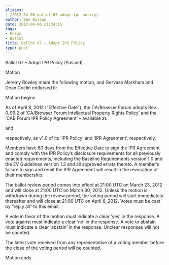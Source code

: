 ```yaml
---
aliases:
- /2012-04-06-ballot-67-adopt-ipr-policy/
author: Ben Wilson
date: 2012-04-06 21:24:15
tags:
- Forum
- Ballot
title: Ballot 67 – Adopt IPR Policy
type: post
---
```


Ballot 67 – Adopt IPR Policy (Passed)

Motion

Jeremy Rowley made the following motion, and Gervase Markham and Dean Coclin endorsed it:

Motion begins

As of April 8, 2012 (“Effective Date”), the CA/Browser Forum adopts Rev. 0_99.2 of ‘CA/Browser Forum Intellectual Property Rights Policy’ and the ‘CAB Forum IPR Policy Agreement’ – available at:

and

respectively, as v1.0 of its ‘IPR Policy’ and ‘IPR Agreement’, respectively.

Members have 60 days from the Effective Date to sign the IPR Agreement and comply with the IPR Policy’s disclosure requirements for all previously enacted requirements, including the Baseline Requirements version 1.0 and the EV Guidelines version 1.3 and all approved errata thereto. A member’s failure to sign and remit the IPR Agreement will result in the revocation of their membership.

The ballot review period comes into effect at 21:00 UTC on March 23, 2012 and will close at 21:00 UTC on March 30, 2012. Unless the motion is withdrawn during the review period, the voting period will start immediately thereafter and will close at 21:00 UTC on April 6, 2012. Votes must be cast by “reply all” to this email.

A vote in favor of the motion must indicate a clear ‘yes’ in the response. A vote against must indicate a clear ‘no’ in the response. A vote to abstain must indicate a clear ‘abstain’ in the response. Unclear responses will not be counted.

The latest vote received from any representative of a voting member before the close of the voting period will be counted.

Motion ends